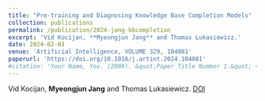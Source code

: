 ```yaml
---
title: "Pre-training and Diagnosing Knowledge Base Completion Models"
collection: publications
permalink: /publication/2024-jang-kbcompletion
excerpt: 'Vid Kocijan, **Myeongjun Jang** and Thomas Lukasiewicz.'
date: 2024-02-01
venue: 'Artificial Intelligence, VOLUME 329, 104081'
paperurl: 'https://doi.org/10.1016/j.artint.2024.104081'
#citation: 'Your Name, You. (2009). &quot;Paper Title Number 1.&quot; <i>Journal 1</i>. 1(1).'
---
```

Vid Kocijan, **Myeongjun Jang** and Thomas Lukasiewicz.
[DOI](https://doi.org/10.1016/j.artint.2024.104081)

